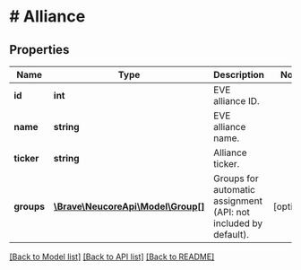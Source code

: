 # # Alliance

## Properties

Name | Type | Description | Notes
------------ | ------------- | ------------- | -------------
**id** | **int** | EVE alliance ID. |
**name** | **string** | EVE alliance name. |
**ticker** | **string** | Alliance ticker. |
**groups** | [**\Brave\NeucoreApi\Model\Group[]**](Group.md) | Groups for automatic assignment (API: not included by default). | [optional]

[[Back to Model list]](../../README.md#models) [[Back to API list]](../../README.md#endpoints) [[Back to README]](../../README.md)
